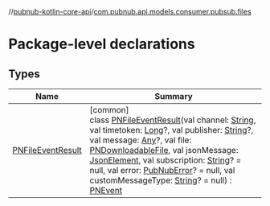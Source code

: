 //[pubnub-kotlin-core-api](../../index.md)/[com.pubnub.api.models.consumer.pubsub.files](index.md)

# Package-level declarations

## Types

| Name | Summary |
|---|---|
| [PNFileEventResult](-p-n-file-event-result/index.md) | [common]<br>class [PNFileEventResult](-p-n-file-event-result/index.md)(val channel: [String](https://kotlinlang.org/api/latest/jvm/stdlib/kotlin/-string/index.html), val timetoken: [Long](https://kotlinlang.org/api/latest/jvm/stdlib/kotlin/-long/index.html)?, val publisher: [String](https://kotlinlang.org/api/latest/jvm/stdlib/kotlin/-string/index.html)?, val message: [Any](https://kotlinlang.org/api/latest/jvm/stdlib/kotlin/-any/index.html)?, val file: [PNDownloadableFile](../com.pubnub.api.models.consumer.files/-p-n-downloadable-file/index.md), val jsonMessage: [JsonElement](../com.pubnub.api/-json-element/index.md), val subscription: [String](https://kotlinlang.org/api/latest/jvm/stdlib/kotlin/-string/index.html)? = null, val error: [PubNubError](../com.pubnub.api/-pub-nub-error/index.md)? = null, val customMessageType: [String](https://kotlinlang.org/api/latest/jvm/stdlib/kotlin/-string/index.html)? = null) : [PNEvent](../com.pubnub.api.models.consumer.pubsub/-p-n-event/index.md) |

